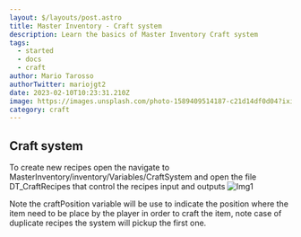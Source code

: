 ```yaml
---
layout: $/layouts/post.astro
title: Master Inventory - Craft system
description: Learn the basics of Master Inventory Craft system
tags:
  - started
  - docs
  - craft
author: Mario Tarosso
authorTwitter: mariojgt2
date: 2023-02-10T10:23:31.210Z
image: https://images.unsplash.com/photo-1589409514187-c21d14df0d04?ixid=MnwxMjA3fDB8MHxwaG90by1wYWdlfHx8fGVufDB8fHx8&ixlib=rb-1.2.1&auto=format&fit=crop&w=1650&q=80
category: craft
---
```


## Craft system
To create new recipes open the navigate to MasterInventory/inventory/Variables/CraftSystem and open the file DT_CraftRecipes that control the recipes input and outputs
![Img1](https://raw.githubusercontent.com/mjgt-Studios/MasterInventoryDocs/imgs/Craft/Img1.png)

Note the craftPosition variable will be use to indicate the position where the item need to be place by the player in order to craft the item, note case of duplicate recipes the system will pickup the first one.

